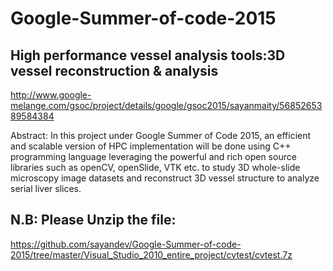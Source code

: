 # Google-Summer-of-code-2015

## High performance vessel analysis tools:3D vessel reconstruction &amp; analysis

http://www.google-melange.com/gsoc/project/details/google/gsoc2015/sayanmaity/5685265389584384

Abstract: In this project under Google Summer of Code 2015, an efficient and scalable version of HPC implementation will be done using C++ programming language leveraging the powerful and rich open source libraries such as openCV, openSlide, VTK etc. to study 3D whole-slide microscopy image datasets and reconstruct 3D vessel structure to analyze serial liver slices.

## N.B: Please Unzip the file:

https://github.com/sayandev/Google-Summer-of-code-2015/tree/master/Visual_Studio_2010_entire_project/cvtest/cvtest.7z
